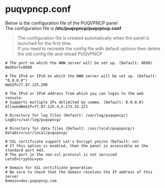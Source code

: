 # puqvpncp.conf

Below is the configuration file of the PUQVPNCP panel  
The configuration file is **/etc/puqvpncp/puqvpncp.conf**

>The configuration file is created automatically when the panel is launched for the first time.  
If you need to recreate the config file with default options then delete the old config file and reload PUQVPNCP

```
# The port on which the WWW server will be set up. (Default: 8098)
WebPort=8098
```

```
# The IPv4 or IPv6 on which the WWW server will be set up. (Default: "0.0.0.0")
WebIP=77.87.125.200
```

```
# The IPv4 or IPv6 address from which you can login to the web console.
# Supports multiple IPs delimited by comma. (Default: 0.0.0.0)
AllowedWebIP=77.87.125.4,5.173.33.221
```

```
# Directory for log files (Default: /var/log/puqvpncp/)
LogDir=/var/log/puqvpncp/
```

```
# Directory for data files (Default: /usr/local/puqvpncp/)
DataDir=/usr/local/puqvpncp/
```

```
# SSL certificate support Let's Encrypt yes/no (Default: no)
# If this option is enabled, then the panel is accessible on the standard port 443.
# The port in the non-ssl protocol is not serviced 
LetsEncrypSSL=yes
```

```
# Domain for SSL certificate generation 
# Be sure to check that the domain resolves the IP address of this server 
Domain=dev.puqvpncp.com
```
